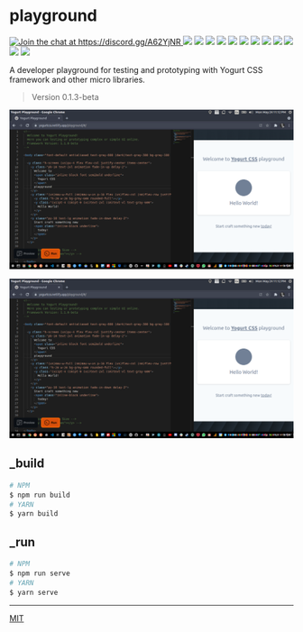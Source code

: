 # playground

<p align="left">
  <a href="https://discord.gg/A62YjNR"
     target="_blank">
    <img title="Join the chat at https://discord.gg/A62YjNR"
         src="https://img.shields.io/badge/DISCORD-JOIN_CHANNEL_%E2%86%92-7289da.svg?style=flat">
  </a>
  <img src="https://badgen.net/github/release/yogurt-foundation/playground">
  <img src="https://badgen.net/github/releases/yogurt-foundation/playground">
  <img src="https://badgen.net/github/assets-dl/yogurt-foundation/playground">
  <img src="https://badgen.net/github/branches/yogurt-foundation/playground">
  <img src="https://badgen.net/github/forks/yogurt-foundation/playground">
  <img src="https://badgen.net/github/stars/yogurt-foundation/playground">
  <img src="https://badgen.net/github/watchers/yogurt-foundation/playground">
  <img src="https://badgen.net/github/tag/yogurt-foundation/playground">
  <img src="https://badgen.net/github/commits/yogurt-foundation/playground">
  <img src="https://badgen.net/github/last-commit/yogurt-foundation/playground">
  <img src="https://badgen.net/github/contributors/yogurt-foundation/playground">
  <img src="https://badgen.net/github/license/yogurt-foundation/playground">
</p>

A developer playground for testing and prototyping with Yogurt CSS framework and other micro libraries.

> Version 0.1.3-beta

<p align="center">
  <img src="https://raw.githubusercontent.com/yogurt-foundation/playground/0.1.3/assets/screenshot_01.png" 
       height="auto" 
       width="auto">
</p>

<p align="center">
  <img src="https://raw.githubusercontent.com/yogurt-foundation/playground/0.1.3/assets/screenshot_01.png" 
       height="auto" 
       width="auto">
</p>

## _build

```bash
# NPM
$ npm run build
# YARN
$ yarn build
```

## _run

```bash
# NPM
$ npm run serve
# YARN
$ yarn serve
```

---

[MIT](https://github.com/yogurt-foundation/playground/blob/master/LICENSE)

